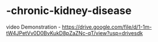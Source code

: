 # -chronic-kidney-disease

video Demonstration - https://drive.google.com/file/d/1-1m-tW4JPetVv0D0BvKukD8pZaZNc-qT/view?usp=drivesdk
